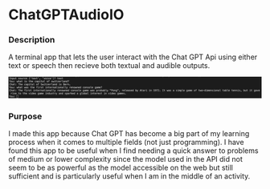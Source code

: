 # ChatGPTAudioIO

### Description
A terminal app that lets the user interact with the Chat GPT Api using either text or speech then recieve both textual and audible outputs.

![Screenshot of terminal app](assets/screenshot.png)

### Purpose
I made this app because Chat GPT has become a big part of my learning process when it comes to multiple fields (not just programming). I have found this app to be useful when I find needing a quick answer to problems of medium or lower complexity since the model used in the API did not seem to be as powerful as the model accessible on the web but still sufficient and is particularly useful when I am in the middle of an activity.